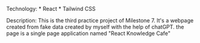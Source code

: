 
Technology: 
      * React
      * Tailwind CSS

Description: This is the third practice project of Milestone 7.
It's a webpage created from fake data created by myself with the help of chatGPT. the page is a single page application named "React Knowledge Cafe"